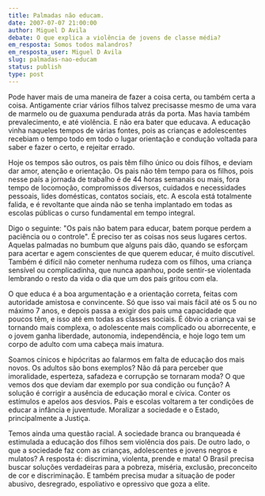 ```yaml
---
title: Palmadas não educam.
date: 2007-07-07 21:00:00
author: Miguel D Avila
debate: O que explica a violência de jovens de classe média?
em_resposta: Somos todos malandros?
em_resposta_user: Miguel D Avila
slug: palmadas-nao-educam
status: publish 
type: post
---
```


Pode haver mais de uma maneira de fazer a coisa certa, ou também certa a coisa. Antigamente criar vários filhos talvez precisasse mesmo de uma vara de marmelo ou de guaxuma pendurada atrás da porta. Mas havia também prevalecimento, e até violência. E não era bater que educava. A educação vinha naqueles tempos de várias fontes, pois as crianças e adolescentes recebiam o tempo todo em todo o lugar orientação e condução voltada para saber e fazer o certo, e rejeitar errado.   

  

Hoje os tempos são outros, os pais têm filho único ou dois filhos, e deviam dar amor, atenção e orientação. Os pais não têm tempo para os filhos, pois nesse país a jornada de trabalho é de 44 horas semanais ou mais, fora tempo de locomoção, compromissos diversos, cuidados e necessidades pessoais, lides domésticas, contatos sociais, etc. A escola está totalmente falida, e é revoltante que ainda não se tenha implantado em todas as escolas públicas o curso fundamental em tempo integral.  

  

Digo o seguinte: "Os pais não batem para educar, batem porque perdem a paciência ou o controle". É preciso ter as coisas nos seus lugares certos. Aquelas palmadas no bumbum que alguns pais dão, quando se esforçam para acertar e agem conscientes de que querem educar, é muito discutível. Também é difícil não cometer nenhuma rudeza com os filhos, uma criança sensível ou complicadinha, que nunca apanhou, pode sentir-se violentada lembrando o resto da vida o dia que um dos pais gritou com ela.  

  

O que educa é a boa argumentação e a orientação correta, feitas com autoridade amistosa e convincente. Só que isso vai mais fácil até os 5 ou no máximo 7 anos, e depois passa a exigir dos pais uma capacidade que poucos têm, e isso até em todas as classes sociais. É óbvio a criança vai se tornando mais complexa, o adolescente mais complicado ou aborrecente, e o jovem ganha liberdade, autonomia, independência, e hoje logo tem um corpo de adulto com uma cabeça mais imatura.   

  

Soamos cínicos e hipócritas ao falarmos em falta de educação dos mais novos. Os adultos são bons exemplos? Não dá para perceber que imoralidade, esperteza, safadeza e corrupção se tornaram moda? O que vemos dos que deviam dar exemplo por sua condição ou função? A solução é corrigir a ausência de educação moral e cívica. Conter os estímulos e apelos aos desvios. Pais e escolas voltarem a ter condições de educar a infância e juventude. Moralizar a sociedade e o Estado, principalmente a Justiça.  

  

Temos ainda uma questão racial. A sociedade branca ou branqueada é estimulada a educação dos filhos sem violência dos pais. De outro lado, o que a sociedade faz com as crianças, adolescentes e jovens negros e mulatos? A resposta é: discrimina, violenta, prende e mata! O Brasil precisa buscar soluções verdadeiras para a pobreza, miséria, exclusão, preconceito de cor e discriminação. E também precisa mudar a situação de poder abusivo, desregrado, espoliativo e opressivo que goza a elite.
